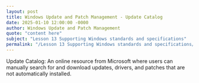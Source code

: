```yaml
---
layout: post
title: Windows Update and Patch Management - Update Catalog
date: 2025-01-10 12:00:00 -0000
author: Windows Update and Patch Management
quote: "content here"
subject: "Lesson 13 Supporting Windows standards and specifications"
permalink: "/Lesson 13 Supporting Windows standards and specifications/Windows Update and Patch Management/Windows Update and Patch Management - Update Catalog"
---
```


Update Catalog: An online resource from Microsoft where users can manually search for and download updates, drivers, and patches that are not automatically installed.
